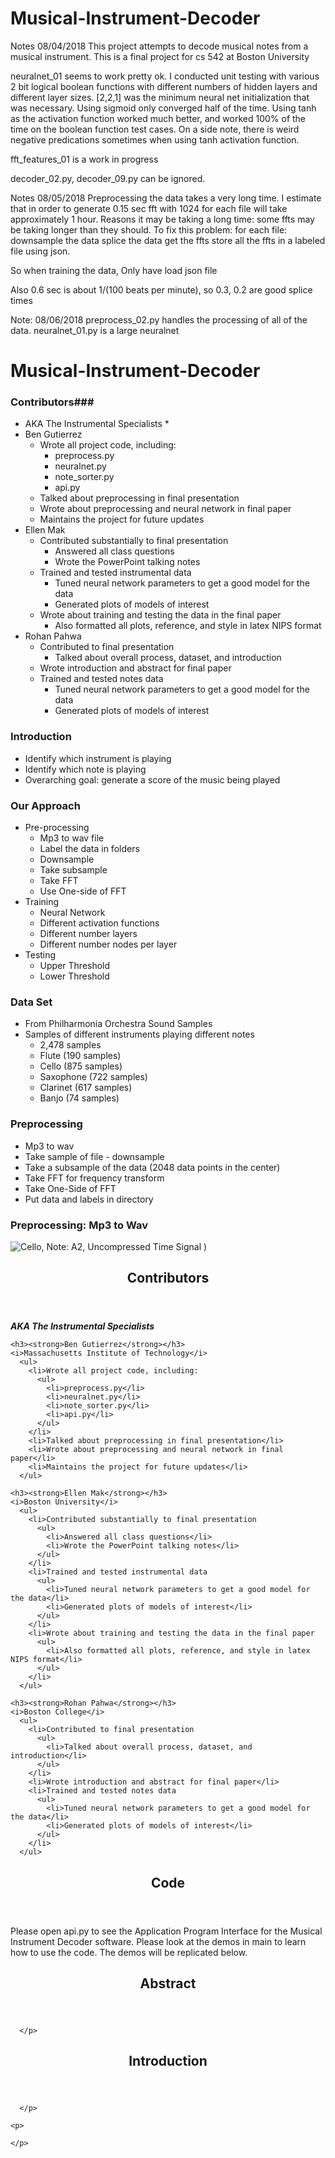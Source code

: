 # Musical-Instrument-Decoder
Notes 08/04/2018
This project attempts to decode musical notes from a musical instrument. This is a final project for cs 542 at Boston University

neuralnet_01 seems to work pretty ok. I conducted unit testing with various 2 bit logical boolean functions with different numbers of hidden layers and different layer sizes. [2,2,1] was the minimum neural net initialization that was necessary. Using sigmoid only converged half of the time. Using tanh as the activation function worked much better, and worked 100% of the time on the boolean function test cases. On a side note, there is weird negative predications sometimes when using tanh activation function. 

fft_features_01 is a work in progress

decoder_02.py, decoder_09.py can be ignored.

Notes 08/05/2018
Preprocessing the data takes a very long time.
I estimate that in order to generate 0.15 sec fft with 1024 for each file will take approximately 1 hour.
Reasons it may be taking a long time:
some ffts may be taking longer than they should.
To fix this problem:
	for each file:
		downsample the data
			splice the data
				get the ffts
	store all the ffts in a labeled file using json.
	
So when training the data,
	Only have load json file
	
Also 0.6 sec is about 1/(100 beats per minute), so 0.3, 0.2 are good splice times

Note: 08/06/2018
preprocess_02.py handles the processing of all of the data.
neuralnet_01.py is a large neuralnet

# Musical-Instrument-Decoder ##

### Contributors###
* AKA The Instrumental Specialists *
* Ben Gutierrez
    * Wrote all project code, including:
	    * preprocess.py
		* neuralnet.py
		* note_sorter.py
		* api.py
	* Talked about preprocessing in final presentation
	* Wrote about preprocessing and neural network in final paper
	* Maintains the project for future updates
* Ellen Mak
    * Contributed substantially to final presentation
	    * Answered all class questions
		* Wrote the PowerPoint talking notes
	* Trained and tested instrumental data
	    * Tuned neural network parameters to get a good model for the data
		* Generated plots of models of interest
	* Wrote about training and testing the data in the final paper
	    * Also formatted all plots, reference, and style in latex NIPS format
* Rohan Pahwa
    * Contributed to final presentation
	    * Talked about overall process, dataset, and introduction
    * Wrote introduction and abstract for final paper
	* Trained and tested notes data
	    * Tuned neural network parameters to get a good model for the data
		* Generated plots of models of interest



### Introduction ###
* Identify which instrument is playing
* Identify which note is playing 
* Overarching goal: generate a score of the music being played

### Our Approach ###
* Pre-processing
	* Mp3 to wav file
	* Label the data in folders
	* Downsample
	* Take subsample
	* Take FFT
	* Use One-side of FFT
* Training
	* Neural Network
	* Different activation functions 
	* Different number layers
	* Different number nodes per layer
* Testing
	* Upper Threshold
	* Lower Threshold

### Data Set ###
* From Philharmonia Orchestra Sound Samples
* Samples of different instruments playing different notes 
	* 2,478 samples
	* Flute (190 samples)
	* Cello (875 samples)
	* Saxophone (722 samples)
	* Clarinet (617 samples)
	* Banjo (74 samples)
	
### Preprocessing ###
* Mp3 to wav
* Take sample of file - downsample
* Take a subsample of the data (2048 data points in the center)
* Take FFT for frequency transform
* Take One-Side of FFT
* Put data and labels in directory

### Preprocessing: Mp3 to Wav
![Cello, Note: A2, Uncompressed Time Signal](images/01_cello_A2_3sec_time.PNG)
)


<html>
<body>

  <section id="Contributors">
    <header><h2>Contributors</h2></header>
    <i><strong>AKA The Instrumental Specialists</strong> </i>
  
    <h3><strong>Ben Gutierrez</strong></h3>
    <i>Massachusetts Institute of Technology</i>
      <ul>   
        <li>Wrote all project code, including:
	      <ul>
	        <li>preprocess.py</li>
		    <li>neuralnet.py</li>
		    <li>note_sorter.py</li>
		    <li>api.py</li>
		  </ul>
        </li>
	    <li>Talked about preprocessing in final presentation</li>
	    <li>Wrote about preprocessing and neural network in final paper</li>
	    <li>Maintains the project for future updates</li>
	  </ul>
  
    <h3><strong>Ellen Mak</strong></h3>
    <i>Boston University</i>
	  <ul>
        <li>Contributed substantially to final presentation
	      <ul>
	        <li>Answered all class questions</li>
		    <li>Wrote the PowerPoint talking notes</li>
		  </ul>
	    </li>
	    <li>Trained and tested instrumental data
	      <ul>
	        <li>Tuned neural network parameters to get a good model for the data</li>
		    <li>Generated plots of models of interest</li>
		  </ul>
	    </li>
	    <li>Wrote about training and testing the data in the final paper
	      <ul>
	        <li>Also formatted all plots, reference, and style in latex NIPS format</li>
		  </ul>
	    </li>
	  </ul>
	
    <h3><strong>Rohan Pahwa</strong></h3>
    <i>Boston College</i>
	  <ul>
        <li>Contributed to final presentation
	      <ul>
	        <li>Talked about overall process, dataset, and introduction</li>
		  </ul>
	    </li>
        <li>Wrote introduction and abstract for final paper</li>
	    <li>Trained and tested notes data
	      <ul>
	        <li>Tuned neural network parameters to get a good model for the data</li>
		    <li>Generated plots of models of interest</li>
		  </ul>
	    </li>
      </ul>
  </section>
 
 <section>
   <header><h2>Code</h2></header>
   <p>
   Please open api.py to see the Application Program Interface for the Musical Instrument Decoder software. Please look at the demos in main to learn how to use the code. The demos will be replicated below.
   </p>
	
	
 </section>
 
  <section>
    <header><h2>Abstract</h2></header>
      <p>
	
      </p>
  </section>
  
  <section>	
    <header><h2>Introduction</h2></header>
      <p>
 
      </p>
  
    <p>
   
    </p>
  </section>

</body>
</html>